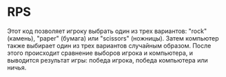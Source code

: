 # RPS
Этот код позволяет игроку выбрать один из трех вариантов: "rock" (камень), "paper" (бумага) или "scissors" (ножницы). Затем компьютер также выбирает один из трех вариантов случайным образом. После этого происходит сравнение выборов игрока и компьютера, и выводится результат игры: победа игрока, победа компьютера или ничья. 
